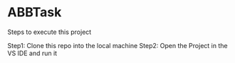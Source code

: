 # ABBTask

Steps to execute this project

Step1: Clone this repo into the local machine
Step2: Open the Project in the VS IDE and run it
